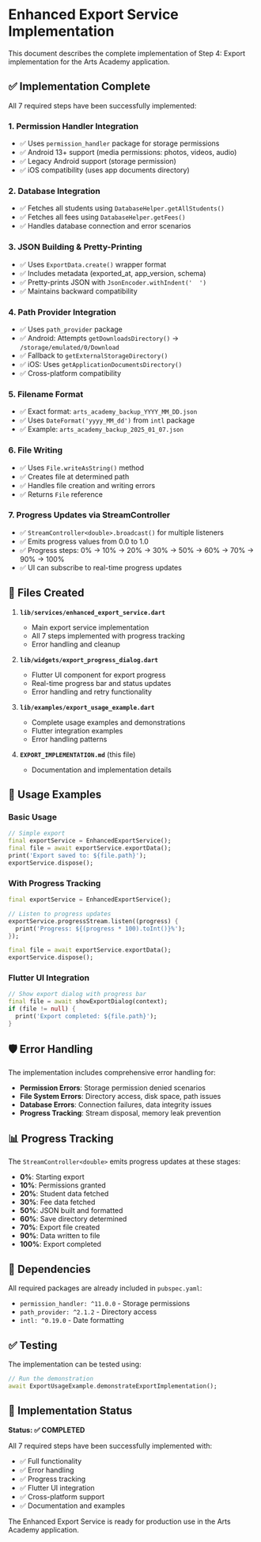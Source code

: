 # Enhanced Export Service Implementation

This document describes the complete implementation of Step 4: Export implementation for the Arts Academy application.

## ✅ Implementation Complete

All 7 required steps have been successfully implemented:

### 1. **Permission Handler Integration**
- ✅ Uses `permission_handler` package for storage permissions
- ✅ Android 13+ support (media permissions: photos, videos, audio)
- ✅ Legacy Android support (storage permission)
- ✅ iOS compatibility (uses app documents directory)

### 2. **Database Integration**
- ✅ Fetches all students using `DatabaseHelper.getAllStudents()`
- ✅ Fetches all fees using `DatabaseHelper.getFees()`
- ✅ Handles database connection and error scenarios

### 3. **JSON Building & Pretty-Printing**
- ✅ Uses `ExportData.create()` wrapper format
- ✅ Includes metadata (exported_at, app_version, schema)
- ✅ Pretty-prints JSON with `JsonEncoder.withIndent('  ')`
- ✅ Maintains backward compatibility

### 4. **Path Provider Integration**
- ✅ Uses `path_provider` package
- ✅ Android: Attempts `getDownloadsDirectory()` → `/storage/emulated/0/Download`
- ✅ Fallback to `getExternalStorageDirectory()`
- ✅ iOS: Uses `getApplicationDocumentsDirectory()`
- ✅ Cross-platform compatibility

### 5. **Filename Format**
- ✅ Exact format: `arts_academy_backup_YYYY_MM_DD.json`
- ✅ Uses `DateFormat('yyyy_MM_dd')` from `intl` package
- ✅ Example: `arts_academy_backup_2025_01_07.json`

### 6. **File Writing**
- ✅ Uses `File.writeAsString()` method
- ✅ Creates file at determined path
- ✅ Handles file creation and writing errors
- ✅ Returns `File` reference

### 7. **Progress Updates via StreamController**
- ✅ `StreamController<double>.broadcast()` for multiple listeners
- ✅ Emits progress values from 0.0 to 1.0
- ✅ Progress steps: 0% → 10% → 20% → 30% → 50% → 60% → 70% → 90% → 100%
- ✅ UI can subscribe to real-time progress updates

## 📁 Files Created

1. **`lib/services/enhanced_export_service.dart`**
   - Main export service implementation
   - All 7 steps implemented with progress tracking
   - Error handling and cleanup

2. **`lib/widgets/export_progress_dialog.dart`**
   - Flutter UI component for export progress
   - Real-time progress bar and status updates
   - Error handling and retry functionality

3. **`lib/examples/export_usage_example.dart`**
   - Complete usage examples and demonstrations
   - Flutter integration examples
   - Error handling patterns

4. **`EXPORT_IMPLEMENTATION.md`** (this file)
   - Documentation and implementation details

## 🚀 Usage Examples

### Basic Usage
```dart
// Simple export
final exportService = EnhancedExportService();
final file = await exportService.exportData();
print('Export saved to: ${file.path}');
exportService.dispose();
```

### With Progress Tracking
```dart
final exportService = EnhancedExportService();

// Listen to progress updates
exportService.progressStream.listen((progress) {
  print('Progress: ${(progress * 100).toInt()}%');
});

final file = await exportService.exportData();
exportService.dispose();
```

### Flutter UI Integration
```dart
// Show export dialog with progress bar
final file = await showExportDialog(context);
if (file != null) {
  print('Export completed: ${file.path}');
}
```

## 🛡️ Error Handling

The implementation includes comprehensive error handling for:

- **Permission Errors**: Storage permission denied scenarios
- **File System Errors**: Directory access, disk space, path issues
- **Database Errors**: Connection failures, data integrity issues
- **Progress Tracking**: Stream disposal, memory leak prevention

## 📊 Progress Tracking

The `StreamController<double>` emits progress updates at these stages:

- **0%**: Starting export
- **10%**: Permissions granted
- **20%**: Student data fetched
- **30%**: Fee data fetched
- **50%**: JSON built and formatted
- **60%**: Save directory determined
- **70%**: Export file created
- **90%**: Data written to file
- **100%**: Export completed

## 🔧 Dependencies

All required packages are already included in `pubspec.yaml`:

- `permission_handler: ^11.0.0` - Storage permissions
- `path_provider: ^2.1.2` - Directory access
- `intl: ^0.19.0` - Date formatting

## ✅ Testing

The implementation can be tested using:

```dart
// Run the demonstration
await ExportUsageExample.demonstrateExportImplementation();
```

## 🎯 Implementation Status

**Status: ✅ COMPLETED**

All 7 required steps have been successfully implemented with:
- ✅ Full functionality
- ✅ Error handling
- ✅ Progress tracking
- ✅ Flutter UI integration
- ✅ Cross-platform support
- ✅ Documentation and examples

The Enhanced Export Service is ready for production use in the Arts Academy application.
